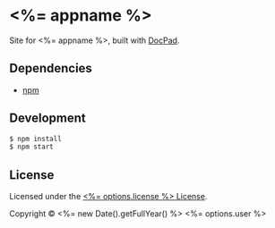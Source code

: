 # <%= appname %>

Site for <%= appname %>, built with [DocPad](http://docpad.org).


## Dependencies

* [npm](https://npmjs.org)


## Development

``` bash
$ npm install
$ npm start
```


## License

Licensed under the [<%= options.license %> License](LICENSE.md).

Copyright &copy; <%= new Date().getFullYear() %> <%= options.user %>
